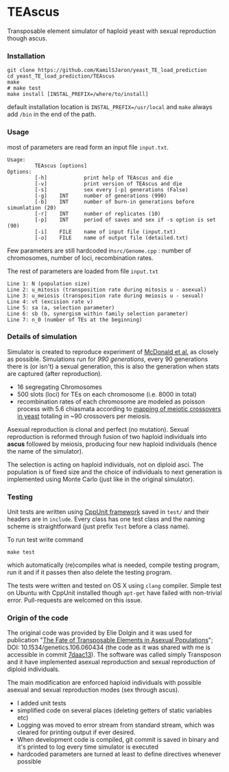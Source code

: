 # TEAscus

Transposable element simulator of haploid yeast with sexual reproduction though ascus.

### Installation

```
git clone https://github.com/KamilSJaron/yeast_TE_load_prediction
cd yeast_TE_load_prediction/TEAscus
make
# make test
make install [INSTAL_PREFIX=/where/to/install]
```

default installation location is `INSTAL_PREFIX=/usr/local` and `make` always add `/bin` in the end of the path.

### Usage

most of parameters are read form an input file `input.txt`.

```
Usage:
         TEAscus [options]
Options:
         [-h]            print help of TEAscus and die
         [-v]            print version of TEAscus and die
         [-s]            sex every [-p] generations (False)
         [-g]    INT     number of generations (990)
         [-b]    INT     number of burn-in generations before simumlation (20)
         [-r]    INT     number of replicates (10)
         [-p]    INT     period of saves and sex if -s option is set (90)
         [-i]    FILE    name of input file (input.txt)
         [-o]    FILE    name of output file (detailed.txt)
```

Few parameters are still hardcoded in`src/Genome.cpp` : number of chromosomes, number of loci, recombination rates.

The rest of parameters are loaded from file `input.txt`

```
Line 1: N (population size)
Line 2: u_mitosis (transposition rate during mitosis u - asexual)
Line 3: u_meiosis (transposition rate during meiosis u - sexual)
Line 4: vt (excision rate v)
Line 5: sa (a, selection parameter)
Line 6: sb (b, synergism within family selection parameter)
Line 7: n_0 (number of TEs at the beginning)
```

### Details of simulation

Simulator is created to reproduce experiment of [McDonald et al.](www.nature.com/doifinder/10.1038/nature17143) as closely as possible. Simulations run for *990 generations*, every 90 generations there is (or isn't) a sexual generation, this is also the generation when stats are captured (after reproduction).

 * 16 segregating Chromosomes
 * 500 slots (loci) for TEs on each chromosome (i.e. 8000 in total)
 * recombination rates of each chromosome are modeled as poisson process with 5.6 chiasmata according to [mapping of meiotic crossovers in yeast](dx.doi.org/10.1038/nature07135) totaling in ~90 crossovers per meiosis.

Asexual reproduction is clonal and perfect (no mutation). Sexual reproduction is reformed through fusion of two haploid individuals into **ascus** followed by meiosis, producing four new haploid individuals (hence the name of the simulator).

The selection is acting on haploid individuals, not on diploid asci. The population is of fixed size and the choice of individuals to next generation is implemented using Monte Carlo (just like in the original simulator).

### Testing

Unit tests are written using [CppUnit framework](https://wiki.freedesktop.org/www/Software/cppunit/) saved in `test/` and their headers are in `include`. Every class has one test class and the naming scheme is straightforward (just prefix `Test` before a class name).

To run test write command

```
make test
```

which automatically (re)compiles what is needed, compile testing program, run it and if it passes then also delete the testing program.

The tests were written and tested on OS X using `clang` compiler. Simple test on Ubuntu with CppUnit installed though `apt-get` have failed with non-trivial error. Pull-requests are welcomed on this issue.

### Origin of the code

The original code was provided by Elie Dolgin and it was used for publication "[The Fate of Transposable Elements in Asexual Populations](https://doi.org/10.1534/genetics.106.060434)"; DOI: 10.1534/genetics.106.060434
(the code as it was shared with me is accessible in commit [7daac13](https://github.com/KamilSJaron/yeast_TE_load_prediction/tree/7daac13fdccd4b5ce1d2c7f169c63a269f9442cc/Transposon)). The software was called simply Transposon and it have implemented asexual reproduction and sexual reproduction of diploid individuals.

The main modification are enforced haploid individuals with possible asexual and sexual reproduction modes (sex through ascus).

- I added unit tests
- simplified code on several places (deleting getters of static variables etc)
- Logging was moved to error stream from standard stream, which was cleared for printing output if ever desired.
- When development code is compiled, git commit is saved in binary and it's printed to log every time simulator is executed
- hardcoded parameters are turned at least to define directives whenever possible
